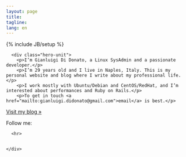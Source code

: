```yaml
---
layout: page
title: 
tagline: 
lang: en
---
```

{% include JB/setup %}
<div class="container">

      <div class="hero-unit">
        <p>I’m Gianluigi Di Donato, a Linux SysAdmin and a passionate developer.</p> 
        <p>I’m 29 years old and I live in Naples, Italy. This is my personal website and blog where I write about my professional life.</p> 
        <p>I work mostly with Ubuntu/Debian and CentOS/RedHat, and I’m interested about performances and Ruby on Rails.</p>
        <p>To get in touch <a href="mailto:gianluigi.didonato@gmail.com">email</a> is best.</p>
 <p><a class="btn btn-primary btn-large" href="/blog.html">Visit my blog »</a></p>
      </div>

<div class="right">
       Follow me:

<p id="icons">
<a class="linkedin" rel="me" href="http://www.linkedin.com/in/gianluigididonato"></a>
<a class="twitter" rel="me" href="http://twitter.com/g2d"></a>
<a class="github" rel="me" href="http://github.com/g2d"></a>
<a class="email" rel="me" href="mailto:gianluigi.didonato@gmail.com"></a>
</p>
       </div>
       
      <hr>


    </div>

